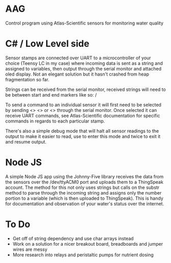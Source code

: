 # AAG
Control program using Atlas-Scientific sensors for monitoring water quality

# C# / Low Level side

Sensor stamps are connected over UART to a microcontroller of your choice (Teensy LC in my case) where incoming data is sent as a string and assigned to variables, then output through the serial monitor and attached oled display. Not an elegant solution but it hasn't crashed from heap fragmentation so far.

Strings can be received from the serial monitor, received strings will need to be between start and end markers like so: /<STRING/>

To send a command to an individual sensor it will first need to be selected by sending <<PH>> <<EC>> or <<ORP>> through the serial monitor. Once selected it can receive UART commands, see Atlas-Scientific documentation for specific commands in regards to each particular stamp.

There's also a simple debug mode that will halt all sensor readings to the output to make it easier to read, use <debug> to enter this mode and twice to exit it and resume output.

# Node JS

A simple Node JS app using the Johnny-Five library receives the data from the sensors over the /dev/ttyACM0 port and uploads them to a ThingSpeak account. The method for this not only uses strings but calls on the substr method to parse through the incoming string and assigns only the number portion to a variable (which is then uploaded to ThingSpeak). This is handy for documentation and observation of your water's status over the internet.

# To Do

- Get off of string dependency and use char arrays instead
- Work on a solution for a nicer breakout board, breadboards and jumper wires are messy
- More research into relays and peristaltic pumps for nutrient dosing
